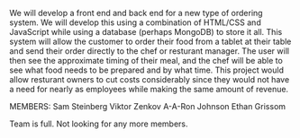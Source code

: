 We will develop a front end and back end for a new type of ordering system. We will develop this using a combination of HTML/CSS and JavaScript while using a database (perhaps MongoDB) to store it all. This system will allow the customer to order their food from a tablet at their table and send their order directly to the chef or resturant manager. The user will then see the approximate timing of their meal, and the chef will be able to see what food needs to be prepared and by what time. This project would allow resturant owners to cut costs considerably since they would not have a need for nearly as employees while making the same amount of revenue.

MEMBERS:
Sam Steinberg
Viktor Zenkov
A-A-Ron Johnson
Ethan Grissom

Team is full. Not looking for any more members.
